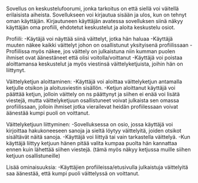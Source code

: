 Sovellus on keskustelufoorumi, jonka tarkoitus on että siellä voi väitellä erilaisista aiheista. 
Sovellukseen voi kirjautua sisään ja ulos, kun on tehnyt oman käyttäjän.
Kirjautuneen käyttäjän avatessa sovelluksen siinä näkyy käyttäjän oma profiili, ehdotetut keskustelut ja aloita keskustelu osiot.

Profiili:
-Käytäjä voi näyttää siinä väittelyt, jotka hän haluaa 
-Käyttäjä muuten näkee kaikki väittelyt johon on osallistunut yksityisenä profiilissaan
-Profiilissa myös näkee, jos väittely on julkaistuna niin kumman puolen ihmiset ovat äänestäneet että olisi voitolla/voittanut
-Käyttäjä voi poistaa aloittamansa keskustelut ja myös viestinsä väittelyketjuista, joihin hän on liittynyt.

Väittelyketjun aloittaminen:
-Käyttäjä voi aloittaa väittelyketjun antamalla ketjulle otsikon ja aloitusviestin sisällön.
-Ketjun aloittanut käyttäjä voi päättää ketjun, jolloin väittely on ns päättynyt ja siihen ei enää voi lisätä viestejä, mutta väittelyketjuun osallistuneet voivat julkaista sen omassa profiilissaan, jolloin ihmiset jotka vierailevat heidän profiilessaan voivat äänestää kumpi puoli on voittanut.


Väittelyketjuun liittyminen:
-Sovelluksessa on osio, jossa käyttäjä voi kirjoittaa hakukoneeseen sanoja ja sieltä löytyy väittelyitä,
joiden otsikot sisältävät näitä sanoja.
-Käyttäjä voi liittyä tai vain tarkastella väittelyä.
-Kun käyttäjä liittyy ketjuun hänen pitää valita kumpaa puolta hän kannattaa ennen kuin lähettää siihen viestejä. (tämä myös näkyy ketjussa muille siihen ketjuun osallistuneille)

Lisää ominaisuuksia:
-Käyttäjien profiileissa/etusivulla julkaistuja väittelyitä saa äänestää, että kumpi puoli väittelyssä on voittanut.

